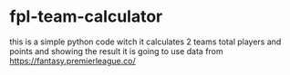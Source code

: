 # fpl-team-calculator
this is a simple python code witch it calculates 2 teams total players and points and showing the result
it is going to use data from https://fantasy.premierleague.co/
